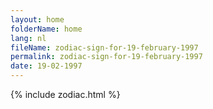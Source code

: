 ```yaml
---
layout: home
folderName: home
lang: nl
fileName: zodiac-sign-for-19-february-1997
permalink: zodiac-sign-for-19-february-1997
date: 19-02-1997
---
```

{% include zodiac.html %}
